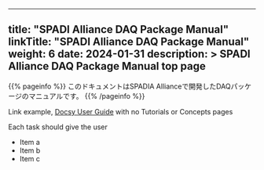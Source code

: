 
---
title: "SPADI Alliance DAQ Package Manual"
linkTitle: "SPADI Alliance DAQ Package Manual"
weight: 6
date: 2024-01-31
description: >
  SPADI Alliance DAQ Package Manual top page
---

{{% pageinfo %}}
このドキュメントはSPADIA Allianceで開発したDAQパッケージのマニュアルです。
{{% /pageinfo %}}


Link example, [Docsy User Guide](https://docsy.dev/docs/) with no Tutorials or Concepts pages

Each task should give the user

* Item a
* Item b
* Item c
